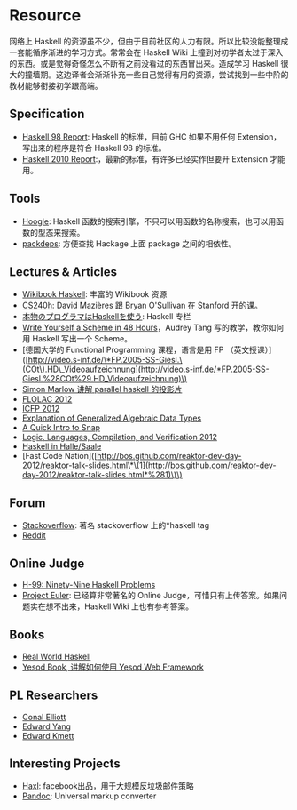 # Resource

网络上 Haskell 的资源虽不少，但由于目前社区的人力有限。所以比较没能整理成一套能循序渐进的学习方式。常常会在 Haskell Wiki 上撞到对初学者太过于深入的东西。或是觉得奇怪怎么不断有之前没看过的东西冒出来。造成学习 Haskell 很大的撞墙期。这边译者会渐渐补充一些自己觉得有用的资源，尝试找到一些中阶的教材能够衔接初学跟高端。

## Specification

* [Haskell 98 Report](http://www.haskell.org/onlinereport/):  Haskell 的标准，目前 GHC 如果不用任何 Extension，写出来的程序是符合 Haskell 98 的标准。
* [Haskell 2010 Report](http://www.haskell.org/onlinereport/haskell2010/):，最新的标准，有许多已经实作但要开 Extension 才能用。

## Tools

* [Hoogle](http://www.haskell.org/hoogle/): Haskell 函数的搜索引擎，不只可以用函数的名称搜索，也可以用函数的型态来搜索。
* [packdeps](http://packdeps.haskellers.com/): 方便查找 Hackage 上面 package 之间的相依性。

## Lectures & Articles

* [Wikibook Haskell](http://en.wikibooks.org/wiki/Haskell): 丰富的 Wikibook 资源
* [CS240h](http://www.scs.stanford.edu/11au-cs240h/notes/): David Mazières 跟 Bryan O'Sullivan 在 Stanford 开的课。
* [本物のプログラマはHaskellを使う](http://itpro.nikkeibp.co.jp/article/COLUMN/20060915/248215/): Haskell 专栏
* [Write Yourself a Scheme in 48 Hours](http://en.wikibooks.org/wiki/Write_Yourself_a_Scheme_in_48_Hours)，Audrey Tang 写的教学，教你如何用 Haskell 写出一个 Scheme。
* \[德国大学的 Functional Programming 课程，语言是用 FP （英文授课）\]\([http://video.s-inf.de/\*FP.2005-SS-Giesl.\(COt\).HD\_Videoaufzeichnung](http://video.s-inf.de/*FP.2005-SS-Giesl.%28COt%29.HD_Videoaufzeichnung)\) 
* [Simon Marlow 讲解 parallel haskell 的投影片](http://community.haskell.org/~simonmar/slides/cadarache2012/) 
* [FLOLAC 2012](http://flolac.iis.sinica.edu.tw/flolac12/doku.php?id=zh-tw:start)
* [ICFP 2012](http://www.youtube.com/channel/UCP9g4dLR7xt6KzCYntNqYcw?&desktop_uri=%2Fchannel%2FUCP9g4dLR7xt6KzCYntNqYcw)
* [Explanation of Generalized Algebraic Data Types](http://archive.org/details/ExplanationOfGeneralizedAlgebraicDataTypesgadts)
* [A Quick Intro to Snap](http://bonus500.github.com/sc2blog/*title-slide)
* [Logic, Languages, Compilation, and Verification 2012](http://www.cs.uoregon.edu/Research/summerschool/summer12/curriculum.html)
* [Haskell in Halle/Saale](http://iba-cg.de/hal7.html)
* \[Fast Code Nation\]\([http://bos.github.com/reaktor-dev-day-2012/reaktor-talk-slides.html\*\(1](http://bos.github.com/reaktor-dev-day-2012/reaktor-talk-slides.html*%281)\)\)

## Forum

* [Stackoverflow](http://stackoverflow.com/questions/tagged/haskell): 著名 stackoverflow 上的\*haskell tag
* [Reddit](http://www.reddit.com/r/haskell/)

## Online Judge

* [H-99: Ninety-Nine Haskell Problems](http://www.haskell.org/haskellwiki/99_questions) 
* [Project Euler](http://projecteuler.net/): 已经算非常著名的 Online Judge，可惜只有上传答案。如果问题实在想不出来，Haskell Wiki 上也有参考答案。

## Books

* [Real World Haskell](http://book.realworldhaskell.org/)
* [Yesod Book, 讲解如何使用 Yesod Web Framework](http://www.yesodweb.com/book)

## PL Researchers

* [Conal Elliott](http://conal.net/)
* [Edward Yang](http://blog.ezyang.com/)
* [Edward Kmett](http://comonad.com/reader/)

## Interesting Projects

* [Haxl](https://github.com/facebook/Haxl): facebook出品，用于大规模反垃圾邮件策略
* [Pandoc](https://github.com/jgm/pandoc): Universal markup converter


